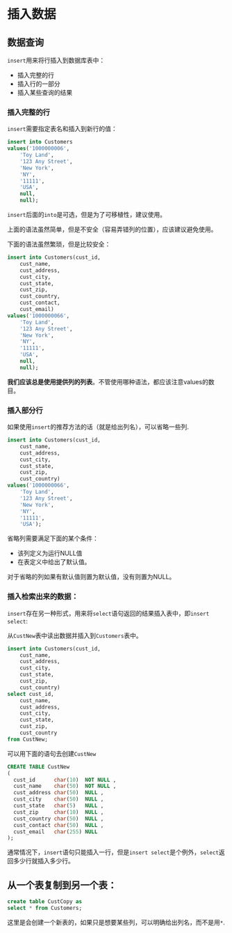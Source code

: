 # 插入数据

## 数据查询

`insert`用来将行插入到数据库表中：

- 插入完整的行
- 插入行的一部分
- 插入某些查询的结果

### 插入完整的行

`insert`需要指定表名和插入到新行的值：

```sql
insert into Customers
values('1000000006',
    'Toy Land',
    '123 Any Street',
    'New York',
    'NY',
    '11111',
    'USA',
    null,
    null);
```

`insert`后面的`into`是可选，但是为了可移植性，建议使用。

上面的语法虽然简单，但是不安全（容易弄错列的位置），应该建议避免使用。

下面的语法虽然繁琐，但是比较安全：

```sql
insert into Customers(cust_id,
    cust_name,
    cust_address,
    cust_city,
    cust_state,
    cust_zip,
    cust_country,
    cust_contact,
    cust_email)
values('1000000066',
    'Toy Land',
    '123 Any Street',
    'New York',
    'NY',
    '11111',
    'USA',
    null,
    null);
```

**我们应该总是使用提供列的列表**。不管使用哪种语法，都应该注意values的数目。

### 插入部分行

如果使用`insert`的推荐方法的话（就是给出列名），可以省略一些列.

```sql
insert into Customers(cust_id,
    cust_name,
    cust_address,
    cust_city,
    cust_state,
    cust_zip,
    cust_country)
values('1000000066',
    'Toy Land',
    '123 Any Street',
    'New York',
    'NY',
    '11111',
    'USA');
```

省略列需要满足下面的某个条件：

- 该列定义为运行NULL值
- 在表定义中给出了默认值。

对于省略的列如果有默认值则置为默认值，没有则置为NULL。

### 插入检索出来的数据：

`insert`存在另一种形式，用来将`select`语句返回的结果插入表中，即`insert select`:

从`CustNew`表中读出数据并插入到`Customers`表中。

```sql
insert into Customers(cust_id,
    cust_name,
    cust_address,
    cust_city,
    cust_state,
    cust_zip,
    cust_country)
select cust_id,
    cust_name,
    cust_address,
    cust_city,
    cust_state,
    cust_zip,
    cust_country
from CustNew;
```

可以用下面的语句去创建`CustNew`

```sql
CREATE TABLE CustNew
(
  cust_id      char(10)  NOT NULL ,
  cust_name    char(50)  NOT NULL ,
  cust_address char(50)  NULL ,
  cust_city    char(50)  NULL ,
  cust_state   char(5)   NULL ,
  cust_zip     char(10)  NULL ,
  cust_country char(50)  NULL ,
  cust_contact char(50)  NULL ,
  cust_email   char(255) NULL
);
```

通常情况下，`insert`语句只能插入一行，但是`insert select`是个例外，`select`返回多少行就插入多少行。

## 从一个表复制到另一个表：

```sql
create table CustCopy as
select * from Customers;
```

这里是会创建一个新表的，如果只是想要某些列，可以明确给出列名，而不是用`*`.